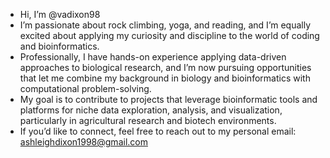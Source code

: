 -  Hi, I’m @vadixon98
-  I’m passionate about rock climbing, yoga, and reading, and I’m equally excited about applying my curiosity and discipline to the world of coding and bioinformatics.
-  Professionally, I have hands-on experience applying data-driven approaches to biological research, and I’m now pursuing opportunities that let me combine my background in biology and bioinformatics with computational problem-solving.
-  My goal is to contribute to projects that leverage bioinformatic tools and platforms for niche data exploration, analysis, and visualization, particularly in agricultural research and biotech environments.
-  If you’d like to connect, feel free to reach out to my personal email: ashleighdixon1998@gmail.com

<!---
vadixon98/vadixon98 is a ✨ special ✨ repository because its `README.md` (this file) appears on your GitHub profile.
You can click the Preview link to take a look at your changes.
--->
